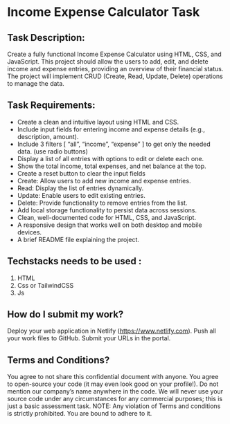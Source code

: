 # Income Expense Calculator Task


## Task Description:

Create a fully functional Income Expense Calculator using HTML, CSS, and JavaScript. This project should allow the users to add, edit, and delete income and expense entries, providing an overview of their financial status. The project will implement CRUD (Create, Read, Update, Delete) operations to manage the data.


## Task Requirements:

- Create a clean and intuitive layout using HTML and CSS.
- Include input fields for entering income and expense details (e.g., description, amount).
- Include 3 filters [ “all”, “income”, “expense” ] to get only the needed data. (use radio buttons)
- Display a  list of all entries with options to edit or delete each one.
- Show the total income, total expenses, and net balance at the top.
- Create a reset button to clear the input fields
- Create: Allow users to add new income and expense entries.
- Read: Display the list of entries dynamically.
- Update: Enable users to edit existing entries.
- Delete: Provide functionality to remove entries from the list.
- Add local storage functionality to persist data across sessions.
- Clean, well-documented code for HTML, CSS, and JavaScript.
- A responsive design that works well on both desktop and mobile devices.
- A brief README file explaining the project.


## Techstacks needs to be used : 

1. HTML
2. Css or TailwindCSS
3. Js

## How do I submit my work?
Deploy your web application in Netlify (https://www.netlify.com).
Push all your work files to GitHub.
Submit your URLs in the portal.

## Terms and Conditions?
You agree to not share this confidential document with anyone. 
You agree to open-source your code (it may even look good on your profile!). Do not mention our company’s name anywhere in the code.
We will never use your source code under any circumstances for any commercial purposes; this is just a basic assessment task. 
NOTE: Any violation of Terms and conditions is strictly prohibited. You are bound to adhere to it.





